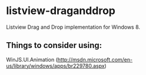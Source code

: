 listview-draganddrop
====================

Listview Drag and Drop implementation for Windows 8.

Things to consider using:
-------------------------

WinJS.UI.Animation (http://msdn.microsoft.com/en-us/library/windows/apps/br229780.aspx)
